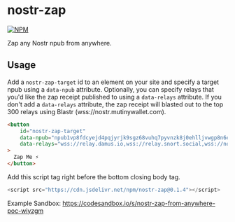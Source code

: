 # nostr-zap
[![NPM](https://img.shields.io/npm/v/nostr-zap.svg)](https://www.npmjs.com/package/nostr-zap)

Zap any Nostr npub from anywhere.

## Usage

Add a `nostr-zap-target` id to an element on your site and specify a target npub using a `data-npub` attribute. Optionally,
you can specify relays that you'd like the zap receipt published to using a `data-relays` attribute. If you don't add a
`data-relays` attribute, the zap receipt will blasted out to the top 300 relays using Blastr (wss://nostr.mutinywallet.com).
```html
<button 
    id="nostr-zap-target"
    data-npub="npub1vp8fdcyejd4pqjyrjk9sgz68vuhq7pyvnzk8j0ehlljvwgp8n6eqsrnpsw"
    data-relays="wss://relay.damus.io,wss://relay.snort.social,wss://nostr.wine,wss://relay.nostr.band"
>
  Zap Me ⚡️
</button>
```

Add this script tag right before the bottom closing body tag.
```js
<script src="https://cdn.jsdelivr.net/npm/nostr-zap@0.1.4"></script>
```

Example Sandbox: https://codesandbox.io/s/nostr-zap-from-anywhere-poc-wiyzgm
